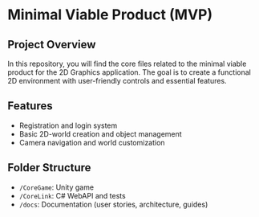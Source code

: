 # Minimal Viable Product (MVP)

## Project Overview

In this repository, you will find the core files related to the minimal viable product for the 2D Graphics application. The goal is to create a functional 2D environment with user-friendly controls and essential features.

## Features

- Registration and login system  
- Basic 2D-world creation and object management  
- Camera navigation and world customization

## Folder Structure

- `/CoreGame`: Unity game  
- `/CoreLink`: C# WebAPI and tests  
- `/docs`: Documentation (user stories, architecture, guides)
